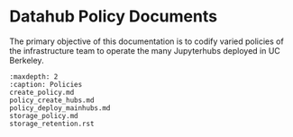 # Datahub Policy Documents

The primary objective of this documentation is to codify varied policies of the infrastructure team to operate the many Jupyterhubs deployed in UC Berkeley.

```{toctree}
:maxdepth: 2
:caption: Policies
create_policy.md
policy_create_hubs.md
policy_deploy_mainhubs.md
storage_policy.md
storage_retention.rst
```